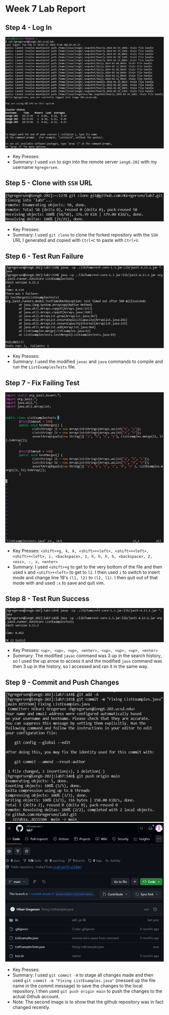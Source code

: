 # Week 7 Lab Report
## Step 4 - Log In
![Logging In](log_in.png)
* Key Presses:
* Summary: I used `ssh` to sign into the remote server `ieng6-202` with my username `hgregersen`.<br>
## Step 5 - Clone with `SSH` URL
![Cloning Fork](fork_clone.png)
* Key Presses:
* Summary: I used `git clone` to clone the forked repository with the `SSH` URL I generated and copied with `Ctrl+C` to paste with `Ctrl+V`.<br>
## Step 6 - Test Run Failure
![Test Fail](run_test.png)
* Key Presses:
* Summary: I used the modified `javac` and `java` commands to compile and run the `ListExamplesTests` file.<br>
## Step 7 - Fix Failing Test
![Editing Tests](edited_code.png)
* Key Presses: `<shift>+g, k, k, <shift>+<left>, <shift>+<left>, <shift>+<left>, i, <backspace>, 1, h, h, h, h, <backspace>, 2, <esc>, :, x, <enter>`
* Summary: I used `<shift>+g` to get to the very bottom of the file and then used `k` and `<shift>+<left>` to get to `l2`. I then used `i` to switch to insert mode and change line 19's `(l1, l2)` to `(l2, l1)`. I then quit out of that mode with <esc> and used `:x` to save and quit vim.<br>
## Step 8 - Test Run Success
![Tests Pass](success_run.png)
* Key Presses: `<up>, <up>, <up>, <enter>, <up>, <up>, <up>, <enter>`
* Summary: The modified `javac` command was 3 up in the search history, so I used the up arrow to access it and the modified `java` command was then 3 up in the history, so I accessed and ran it in the same way.<br>
## Step 9 - Commit and Push Changes
![Committing and Pushing](commit_push.png)
![Committing and Pushing Proof](commit_push_effects.png)
* Key Presses: 
* Summary: I used `git commit -A` to stage all changes made and then used `git commit -m "Fixing ListExamples.java"` (messed up the file name in the commit message) to save the changes to the local repository. I then used `git push origin main` to push the changes to the actual Github account.
* Note: The second image is to show that the github repository was in fact changed recently.
